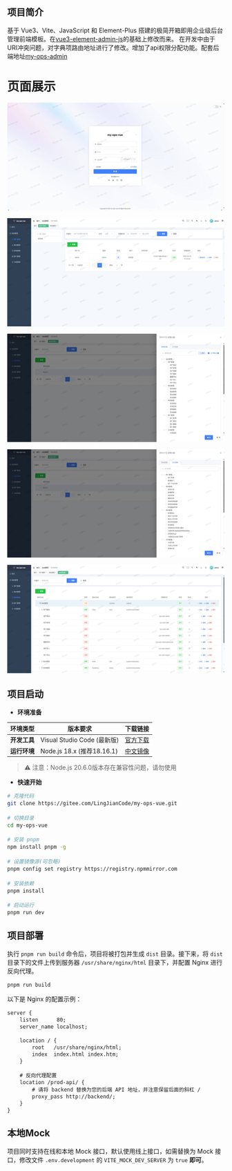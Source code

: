 ## 项目简介

基于 Vue3、Vite、JavaScript 和 Element-Plus 搭建的极简开箱即用企业级后台管理前端模板。在[vue3-element-admin-js](https://gitee.com/youlaiorg/vue3-element-admin-js)的基础上修改而来。
在开发中由于URI冲突问题，对字典项路由地址进行了修改。增加了api权限分配功能。配套后端地址[my-ops-admin](https://gitee.com/LingJianCode/my-ops-admin)

# 页面展示

![login](./img/login.jpeg)

![user_manage](./img/user_manage.jpeg)

![role_menu](./img/role_menu.jpeg)

![role_api](./img/role_api.jpeg)

![menu](./img/menu.jpeg)

## 项目启动

- **环境准备**

| 环境类型       | 版本要求                     | 下载链接                     |
|----------------|-----------------------------|-----------------------------|
| **开发工具**   | Visual Studio Code (最新版) | [官方下载](https://code.visualstudio.com/Download) |
| **运行环境**   | Node.js 18.x (推荐18.16.1)  | [中文镜像](https://npmmirror.com/mirrors/node/v18.16.1/) |
> ⚠️ 注意：Node.js 20.6.0版本存在兼容性问题，请勿使用


- **快速开始**

```bash
# 克隆代码
git clone https://gitee.com/LingJianCode/my-ops-vue.git

# 切换目录
cd my-ops-vue

# 安装 pnpm
npm install pnpm -g

# 设置镜像源(可忽略)
pnpm config set registry https://registry.npmmirror.com

# 安装依赖
pnpm install

# 启动运行
pnpm run dev
```


## 项目部署

执行 `pnpm run build` 命令后，项目将被打包并生成 `dist` 目录。接下来，将 `dist` 目录下的文件上传到服务器 `/usr/share/nginx/html` 目录下，并配置 Nginx 进行反向代理。

```bash
pnpm run build
```

以下是 Nginx 的配置示例：

```nginx
server {
    listen      80;
    server_name localhost;

    location / {
        root   /usr/share/nginx/html;
        index  index.html index.htm;
    }

    # 反向代理配置
    location /prod-api/ {
        # 请将 backend 替换为您的后端 API 地址，并注意保留后面的斜杠 /
        proxy_pass http://backend/;
    }
}
```

## 本地Mock

项目同时支持在线和本地 Mock 接口，默认使用线上接口，如需替换为 Mock 接口，修改文件 `.env.development` 的 `VITE_MOCK_DEV_SERVER` 为  `true` **即可**。
